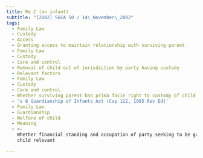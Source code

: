 ```yaml
---
title: Re C (an infant)
subtitle: "[2002] SGCA 50 / 14\_November\_2002"
tags:
  - Family Law
  - Custody
  - Access
  - Granting access to maintain relationship with surviving parent
  - Family Law
  - Custody
  - Care and control
  - Removal of child out of jurisdiction by party having custody
  - Relevant factors
  - Family Law
  - Custody
  - Care and control
  - Whether surviving parent has prima facie right to custody of child
  - 's 6 Guardianship of Infants Act (Cap 122, 1985 Rev Ed)'
  - Family Law
  - Guardianship
  - Welfare of child
  - Meaning
  - >-
    Whether financial standing and occupation of party seeking to be guardian of
    child relevant

---
```


